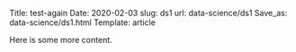 Title: test-again
Date: 2020-02-03
slug: ds1
url: data-science/ds1
Save_as: data-science/ds1.html
Template: article

Here is some more content.
